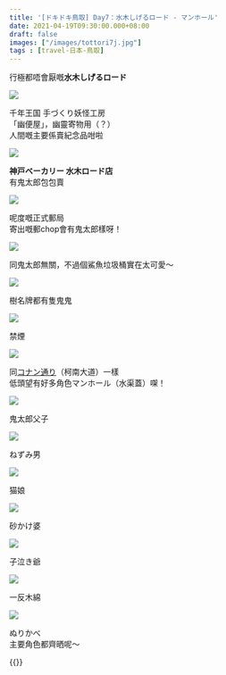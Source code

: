 ```yaml
---
title: '[ドキドキ鳥取] Day7：水木しげるロード - マンホール'
date: 2021-04-19T09:30:00.000+08:00
draft: false
images: ["/images/tottori7j.jpg"]
tags : [travel-日本-鳥取]
---
```


行極都唔會厭嘅**水木しげるロード**  

![](/images/tottori7j1.jpg)

千年王国 手づくり妖怪工房  
「幽便屋」，幽靈寄物用（？）  
人間嘅主要係賣紀念品咁啦  

![](/images/tottori7j2.jpg)

**神戸ベーカリー 水木ロード店**  
有鬼太郎包包賣  

![](/images/tottori7j3.jpg)

呢度嘅正式郵局  
寄出嘅郵chop會有鬼太郎樣呀！  

![](/images/tottori7j7.jpg)

同鬼太郎無關，不過個鯊魚垃圾桶實在太可愛～

![](/images/tottori7j8.jpg)

樹名牌都有隻鬼鬼

![](/images/tottori7j9.jpg)

禁煙

![](/images/tottori7j.jpg)

同[コナン通り](https://hidie.net/tottori3m/)（柯南大道）一樣  
低頭望有好多角色マンホール（水渠蓋）㗎！

![](/images/tottori6b1.jpg)

鬼太郎父子

![](/images/tottori7j10.jpg)

ねずみ男

![](/images/tottori6b2.jpg)

猫娘

![](/images/tottori7j11.jpg)

砂かけ婆

![](/images/tottori7j12.jpg)

子泣き爺

![](/images/tottori7j13.jpg)

一反木綿

![](/images/tottori7j14.jpg)

ぬりかべ  
主要角色都齊晒呢～   




    
  
{{<tottori>}}  

